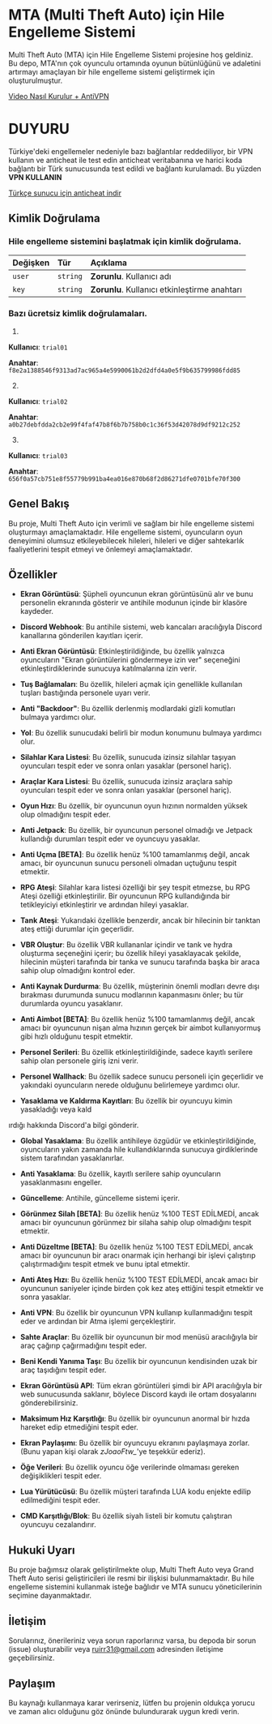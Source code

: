 # **MTA (Multi Theft Auto) için Hile Engelleme Sistemi**

Multi Theft Auto (MTA) için Hile Engelleme Sistemi projesine hoş geldiniz. Bu depo, MTA'nın çok oyunculu ortamında oyunun bütünlüğünü ve adaletini artırmayı amaçlayan bir hile engelleme sistemi geliştirmek için oluşturulmuştur.

[Video Nasıl Kurulur + AntiVPN](https://youtu.be/XuNNihYl7KE)

# DUYURU
Türkiye'deki engellemeler nedeniyle bazı bağlantılar reddediliyor, bir VPN kullanın ve anticheat ile test edin
anticheat veritabanına ve harici koda bağlantı bir Türk sunucusunda test edildi ve bağlantı kurulamadı.
Bu yüzden **VPN KULLANIN**

[Türkçe sunucu için anticheat indir](https://github.com/ruip005/mta_anticheat/releases/tag/v1.3.1.01T)

## Kimlik Doğrulama

### Hile engelleme sistemini başlatmak için kimlik doğrulama.

| Değişken | Tür      | Açıklama                             |
| :------- | :------- | :------------------------------------ |
| `user`   | `string` | **Zorunlu**. Kullanıcı adı           |
| `key`    | `string` | **Zorunlu**. Kullanıcı etkinleştirme anahtarı |

### Bazı ücretsiz kimlik doğrulamaları.

1.
**Kullanıcı**: `trial01`

**Anahtar**: `f8e2a1388546f9313ad7ac965a4e5990061b2d2dfd4a0e5f9b635799986fdd85`

2.
**Kullanıcı**: `trial02`

**Anahtar**: `a0b27debfdda2cb2e99f4faf47b8f6b7b758b0c1c36f53d42078d9df9212c252`

3.
**Kullanıcı**: `trial03`

**Anahtar**: `656f0a57cb751e8f55779b991ba4ea016e870b68f2d86271dfe0701bfe70f300`

## Genel Bakış

Bu proje, Multi Theft Auto için verimli ve sağlam bir hile engelleme sistemi oluşturmayı amaçlamaktadır. Hile engelleme sistemi, oyuncuların oyun deneyimini olumsuz etkileyebilecek hileleri, hileleri ve diğer sahtekarlık faaliyetlerini tespit etmeyi ve önlemeyi amaçlamaktadır.

## Özellikler

- **Ekran Görüntüsü**: Şüpheli oyuncunun ekran görüntüsünü alır ve bunu personelin ekranında gösterir ve antihile modunun içinde bir klasöre kaydeder.

- **Discord Webhook**: Bu antihile sistemi, web kancaları aracılığıyla Discord kanallarına gönderilen kayıtları içerir.

- **Anti Ekran Görüntüsü**: Etkinleştirildiğinde, bu özellik yalnızca oyuncuların "Ekran görüntülerini göndermeye izin ver" seçeneğini etkinleştirdiklerinde sunucuya katılmalarına izin verir.

- **Tuş Bağlamaları**: Bu özellik, hileleri açmak için genellikle kullanılan tuşları bastığında personele uyarı verir.

- **Anti "Backdoor"**: Bu özellik derlenmiş modlardaki gizli komutları bulmaya yardımcı olur.

- **Yol**: Bu özellik sunucudaki belirli bir modun konumunu bulmaya yardımcı olur.

- **Silahlar Kara Listesi**: Bu özellik, sunucuda izinsiz silahlar taşıyan oyuncuları tespit eder ve sonra onları yasaklar (personel hariç).

- **Araçlar Kara Listesi**: Bu özellik, sunucuda izinsiz araçlara sahip oyuncuları tespit eder ve sonra onları yasaklar (personel hariç).

- **Oyun Hızı**: Bu özellik, bir oyuncunun oyun hızının normalden yüksek olup olmadığını tespit eder.

- **Anti Jetpack**: Bu özellik, bir oyuncunun personel olmadığı ve Jetpack kullandığı durumları tespit eder ve oyuncuyu yasaklar.

- **Anti Uçma [BETA]**: Bu özellik henüz %100 tamamlanmış değil, ancak amacı, bir oyuncunun sunucu personeli olmadan uçtuğunu tespit etmektir.

- **RPG Ateşi**: Silahlar kara listesi özelliği bir şey tespit etmezse, bu RPG Ateşi özelliği etkinleştirilir. Bir oyuncunun RPG kullandığında bir tetikleyiciyi etkinleştirir ve ardından hileyi yasaklar.

- **Tank Ateşi**: Yukarıdaki özellikle benzerdir, ancak bir hilecinin bir tanktan ateş ettiği durumlar için geçerlidir.

- **VBR Oluştur**: Bu özellik VBR kullananlar içindir ve tank ve hydra oluşturma seçeneğini içerir; bu özellik hileyi yasaklayacak şekilde, hilecinin müşteri tarafında bir tanka ve sunucu tarafında başka bir araca sahip olup olmadığını kontrol eder.

- **Anti Kaynak Durdurma**: Bu özellik, müşterinin önemli modları devre dışı bırakması durumunda sunucu modlarının kapanmasını önler; bu tür durumlarda oyuncu yasaklanır.

- **Anti Aimbot [BETA]**: Bu özellik henüz %100 tamamlanmış değil, ancak amacı bir oyuncunun nişan alma hızının gerçek bir aimbot kullanıyormuş gibi hızlı olduğunu tespit etmektir.

- **Personel Serileri**: Bu özellik etkinleştirildiğinde, sadece kayıtlı serilere sahip olan personele giriş izni verir.

- **Personel Wallhack**: Bu özellik sadece sunucu personeli için geçerlidir ve yakındaki oyuncuların nerede olduğunu belirlemeye yardımcı olur.

- **Yasaklama ve Kaldırma Kayıtları**: Bu özellik bir oyuncuyu kimin yasakladığı veya kald

ırdığı hakkında Discord'a bilgi gönderir.

- **Global Yasaklama**: Bu özellik antihileye özgüdür ve etkinleştirildiğinde, oyuncuların yakın zamanda hile kullandıklarında sunucuya girdiklerinde sistem tarafından yasaklanırlar.

- **Anti Yasaklama**: Bu özellik, kayıtlı serilere sahip oyuncuların yasaklanmasını engeller.

- **Güncelleme**: Antihile, güncelleme sistemi içerir.

- **Görünmez Silah [BETA]**: Bu özellik henüz %100 TEST EDİLMEDİ, ancak amacı bir oyuncunun görünmez bir silaha sahip olup olmadığını tespit etmektir.

- **Anti Düzeltme [BETA]**: Bu özellik henüz %100 TEST EDİLMEDİ, ancak amacı bir oyuncunun bir aracı onarmak için herhangi bir işlevi çalıştırıp çalıştırmadığını tespit etmek ve bunu iptal etmektir.

- **Anti Ateş Hızı**: Bu özellik henüz %100 TEST EDİLMEDİ, ancak amacı bir oyuncunun saniyeler içinde birden çok kez ateş ettiğini tespit etmektir ve sonra yasaklar.

- **Anti VPN**: Bu özellik bir oyuncunun VPN kullanıp kullanmadığını tespit eder ve ardından bir Atma işlemi gerçekleştirir.

- **Sahte Araçlar**: Bu özellik bir oyuncunun bir mod menüsü aracılığıyla bir araç çağırıp çağırmadığını tespit eder.

- **Beni Kendi Yanıma Taşı**: Bu özellik bir oyuncunun kendisinden uzak bir araç taşıdığını tespit eder.

- **Ekran Görüntüsü API**: Tüm ekran görüntüleri şimdi bir API aracılığıyla bir web sunucusunda saklanır, böylece Discord kaydı ile ortam dosyalarını gönderebilirsiniz.

- **Maksimum Hız Karşıtlığı**: Bu özellik bir oyuncunun anormal bir hızda hareket edip etmediğini tespit eder.

- **Ekran Paylaşımı**: Bu özellik bir oyuncuyu ekranını paylaşmaya zorlar. (Bunu yapan kişi olarak *zJoaoFtw_*'ye teşekkür ederiz).

- **Öğe Verileri**: Bu özellik oyuncu öğe verilerinde olmaması gereken değişiklikleri tespit eder.

- **Lua Yürütücüsü**: Bu özellik müşteri tarafında LUA kodu enjekte edilip edilmediğini tespit eder.

- **CMD Karşıtlığı/Blok**: Bu özellik siyah listeli bir komutu çalıştıran oyuncuyu cezalandırır.

## Hukuki Uyarı

Bu proje bağımsız olarak geliştirilmekte olup, Multi Theft Auto veya Grand Theft Auto serisi geliştiricileri ile resmi bir ilişkisi bulunmamaktadır. Bu hile engelleme sistemini kullanmak isteğe bağlıdır ve MTA sunucu yöneticilerinin seçimine dayanmaktadır.

## İletişim

Sorularınız, önerileriniz veya sorun raporlarınız varsa, bu depoda bir sorun (issue) oluşturabilir veya [ruirr31@gmail.com](mailto:ruirr31@gmail.com) adresinden iletişime geçebilirsiniz.

## Paylaşım

Bu kaynağı kullanmaya karar verirseniz, lütfen bu projenin oldukça yorucu ve zaman alıcı olduğunu göz önünde bulundurarak uygun kredi verin.

